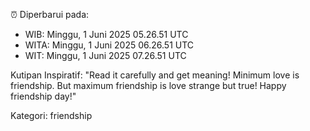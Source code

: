 ⏰ Diperbarui pada:
- WIB: Minggu, 1 Juni 2025 05.26.51 UTC
- WITA: Minggu, 1 Juni 2025 06.26.51 UTC
- WIT: Minggu, 1 Juni 2025 07.26.51 UTC

Kutipan Inspiratif:
"Read it carefully and get meaning! Minimum love is friendship. But maximum friendship is love strange but true! Happy friendship day!"


Kategori: friendship

